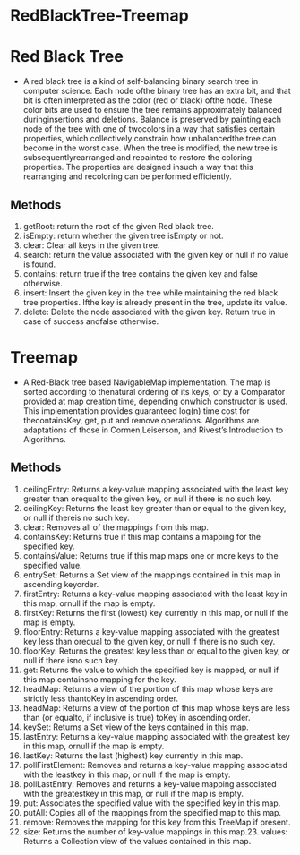 # RedBlackTree-Treemap

# Red Black Tree
* A red black tree is a kind of self-balancing binary search tree in computer science.  Each node ofthe binary tree has an extra bit, and that bit is often interpreted as the color (red or black) ofthe node.  These color bits are used to ensure the tree remains approximately balanced duringinsertions and deletions.  Balance is preserved by painting each node of the tree with one of twocolors in a way that satisfies certain properties, which collectively constrain how unbalancedthe tree can become in the worst case.  When the tree is modified, the new tree is subsequentlyrearranged  and  repainted  to  restore  the  coloring  properties.   The  properties  are  designed  insuch a way that this rearranging and recoloring can be performed efficiently.

## Methods
1.  getRoot:  return the root of the given Red black tree.
2.  isEmpty:  return whether the given tree isEmpty or not.
3.  clear:  Clear all keys in the given tree.
4.  search:  return the value associated with the given key or null if no value is found.
5.  contains:  return true if the tree contains the given key and false otherwise.
6.  insert:  Insert the given key in the tree while maintaining the red black tree properties.  Ifthe key is already present in the tree, update its value.
7.  delete:  Delete the node associated with the given key.  Return true in case of success andfalse otherwise.

# Treemap
* A Red-Black tree based NavigableMap implementation.  The map is sorted according to thenatural ordering of its keys, or by a Comparator provided at map creation time, depending onwhich constructor is used.  This implementation provides guaranteed log(n) time cost for thecontainsKey, get, put and remove operations.  Algorithms are adaptations of those in Cormen,Leiserson, and Rivest’s Introduction to Algorithms.

## Methods
1.  ceilingEntry:  Returns a key-value mapping associated with the least key greater than orequal to the given key, or null if there is no such key.
2.  ceilingKey:  Returns the least key greater than or equal to the given key, or null if thereis no such key.
3.  clear:  Removes all of the mappings from this map.
4.  containsKey:  Returns true if this map contains a mapping for the specified key.
5.  containsValue:  Returns true if this map maps one or more keys to the specified value.
6.  entrySet:  Returns a Set view of the mappings contained in this map in ascending keyorder.
7.  firstEntry:  Returns a key-value mapping associated with the least key in this map,  ornull if the map is empty.
8.  firstKey:  Returns the first (lowest) key currently in this map, or null if the map is empty.
9.  floorEntry:  Returns a key-value mapping associated with the greatest key less than orequal to the given key, or null if there is no such key.
10. floorKey:  Returns the greatest key less than or equal to the given key, or null if there isno such key.
11. get:  Returns the value to which the specified key is mapped, or null if this map containsno mapping for the key.
12. headMap:  Returns a view of the portion of this map whose keys are strictly less thantoKey in ascending order.
13. headMap:  Returns a view of the portion of this map whose keys are less than (or equalto, if inclusive is true) toKey in ascending order.
14. keySet:  Returns a Set view of the keys contained in this map.
15. lastEntry:  Returns a key-value mapping associated with the greatest key in this map, ornull if the map is empty.
16. lastKey:  Returns the last (highest) key currently in this map.
17. pollFirstElement:  Removes  and  returns  a  key-value  mapping  associated  with  the  leastkey in this map, or null if the map is empty.
18. pollLastEntry:  Removes and returns a key-value mapping associated with the greatestkey in this map, or null if the map is empty.
19. put:  Associates the specified value with the specified key in this map.
20. putAll:  Copies all of the mappings from the specified map to this map.
21. remove:  Removes the mapping for this key from this TreeMap if present.
22. size:  Returns the number of key-value mappings in this map.23.  values:  Returns a Collection view of the values contained in this map.
